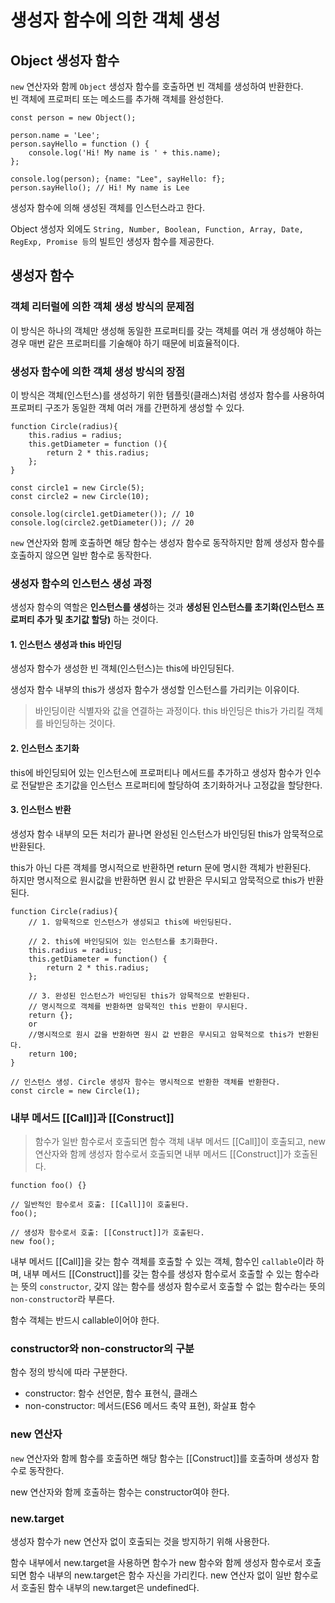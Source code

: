 # 생성자 함수에 의한 객체 생성

## Object 생성자 함수

`new` 연산자와 함께 `Object` 생성자 함수를 호출하면 빈 객체를 생성하여 반환한다.
<br>빈 객체에 프로퍼티 또는 메소드를 추가해 객체를 완성한다.

```
const person = new Object();

person.name = 'Lee';
person.sayHello = function () {
    console.log('Hi! My name is ' + this.name);
};

console.log(person); {name: "Lee", sayHello: f};
person.sayHello(); // Hi! My name is Lee
```

생성자 함수에 의해 생성된 객체를 인스턴스라고 한다.

Object 생성자 외에도 `String, Number, Boolean, Function, Array, Date, RegExp, Promise 등`의 빌트인 생성자 함수를 제공한다.

## 생성자 함수

### 객체 리터럴에 의한 객체 생성 방식의 문제점

이 방식은 하나의 객체만 생성해 동일한 프로퍼티를 갖는 객체를 여러 개 생성해야 하는 경우 매번 같은 프로퍼티를 기술해야 하기 때문에 비효율적이다.

### 생성자 함수에 의한 객체 생성 방식의 장점

이 방식은 객체(인스턴스)를 생성하기 위한 템플릿(클래스)처럼 생성자 함수를 사용하여 프로퍼티 구조가 동일한 객체 여러 개를 간편하게 생성할 수 있다.

```
function Circle(radius){
    this.radius = radius;
    this.getDiameter = function (){
        return 2 * this.radius;
    };
}

const circle1 = new Circle(5);
const circle2 = new Circle(10);

console.log(circle1.getDiameter()); // 10
console.log(circle2.getDiameter()); // 20
```

`new` 연산자와 함께 호출하면 해당 함수는 생성자 함수로 동작하지만 함께 생성자 함수를 호출하지 않으면 일반 함수로 동작한다.

### 생성자 함수의 인스턴스 생성 과정

생성자 함수의 역할은 **인스턴스를 생성**하는 것과 **생성된 인스턴스를 초기화(인스턴스 프로퍼티 추가 및 초기값 할당)** 하는 것이다.

#### 1. 인스턴스 생성과 this 바인딩

생성자 함수가 생성한 빈 객체(인스턴스)는 this에 바인딩된다.

생성자 함수 내부의 this가 생성자 함수가 생성할 인스턴스를 가리키는 이유이다.

> 바인딩이란 식별자와 값을 연결하는 과정이다. this 바인딩은 this가 가리킬 객체를 바인딩하는 것이다.

#### 2. 인스턴스 초기화

this에 바인딩되어 있는 인스턴스에 프로퍼티나 메서드를 추가하고 생성자 함수가 인수로 전달받은 초기값을 인스턴스 프로퍼티에 할당하여 초기화하거나 고정값을 할당한다.

#### 3. 인스턴스 반환

생성자 함수 내부의 모든 처리가 끝나면 완성된 인스턴스가 바인딩된 this가 암묵적으로 반환된다.

this가 아닌 다른 객체를 명시적으로 반환하면 return 문에 명시한 객체가 반환된다.
<br>하지만 명시적으로 원시값을 반환하면 원시 값 반환은 무시되고 암묵적으로 this가 반환된다.

```
function Circle(radius){
    // 1. 암묵적으로 인스턴스가 생성되고 this에 바인딩된다.

    // 2. this에 바인딩되어 있는 인스턴스를 초기화한다.
    this.radius = radius;
    this.getDiameter = function() {
        return 2 * this.radius;
    };

    // 3. 완성된 인스턴스가 바인딩된 this가 암묵적으로 반환된다.
    // 명시적으로 객체를 반환하면 암묵적인 this 반환이 무시된다.
    return {};
    or
    //명시적으로 원시 값을 반환하면 원시 값 반환은 무시되고 암묵적으로 this가 반환된다.
    return 100;
}

// 인스턴스 생성. Circle 생성자 함수는 명시적으로 반환한 객체를 반환한다.
const circle = new Circle(1);
```

### 내부 메서드 [[Call]]과 [[Construct]]

> 함수가 일반 함수로서 호출되면 함수 객체 내부 메서드 [[Call]]이 호출되고, new 연산자와 함께 생성자 함수로서 호출되면 내부 메서드 [[Construct]]가 호출된다.

```
function foo() {}

// 일반적인 함수로서 호출: [[Call]]이 호출된다.
foo();

// 생성자 함수로서 호출: [[Construct]]가 호출된다.
new foo();
```

내부 메서드 [[Call]]을 갖는 함수 객체를 호출할 수 있는 객체, 함수인 `callable`이라 하며, 내부 메서드 [[Construct]]를 갖는 함수를 생성자 함수로서 호출할 수 있는 함수라는 뜻의 `constructor`, 갖지 않는 함수를 생성자 함수로서 호출할 수 없는 함수라는 뜻의 `non-constructor`라 부른다.

함수 객체는 반드시 callable이어야 한다.

### constructor와 non-constructor의 구분

함수 정의 방식에 따라 구분한다.

- constructor: 함수 선언문, 함수 표현식, 클래스
- non-constructor: 메서드(ES6 메서드 축약 표현), 화살표 함수

### new 연산자

`new` 연산자와 함께 함수를 호출하면 해당 함수는 [[Construct]]를 호출하며 생성자 함수로 동작한다.

new 연산자와 함께 호출하는 함수는 constructor여야 한다.

### new.target

생성자 함수가 new 연산자 없이 호출되는 것을 방지하기 위해 사용한다.

함수 내부에서 new.target을 사용하면 함수가 new 함수와 함께 생성자 함수로서 호출되면 함수 내부의 new.target은 함수 자신을 가리킨다. new 연산자 없이 일반 함수로서 호출된 함수 내부의 new.target은 undefined다.
